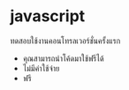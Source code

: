 # javascript
ทดสอบใช้งานคอนโทรลเวอร์ชั่นครั้งแรก
 
 * คุณสามารถนำโค้ดมาใช้ฟรีได้
 * ไม่มีค่าใช้จ่าย
 * ฟรี
